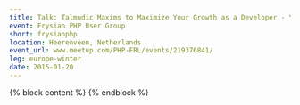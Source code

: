 ```yaml
---
title: Talk: Talmudic Maxims to Maximize Your Growth as a Developer - Yitzchok Willroth
event: Frysian PHP User Group
short: frysianphp
location: Heerenveen, Netherlands
event_url: www.meetup.com/PHP-FRL/events/219376841/
leg: europe-winter
date: 2015-01-20
---
```

{% block content %}
{% endblock %}